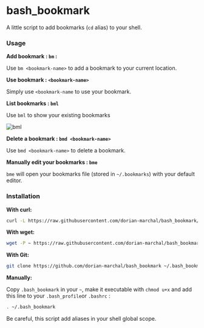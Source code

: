 # bash_bookmark

A little script to add bookmarks (`cd` alias) to your shell.

### Usage

__Add bookmark : `bm` :__

Use `bm <bookmark-name>` to add a bookmark to your current location.

__Use bookmark : `<bookmark-name>`__

Simply use `<bookmark-name` to use your bookmark.

__List bookmarks : `bml`__

Use `bml` to show your existing bookmarks

![bml](https://cloud.githubusercontent.com/assets/6225979/9180326/195f02da-3fa2-11e5-9b06-811415166dbe.png)


__Delete a bookmark : `bmd <bookmark-name>`__

Use `bmd <bookmark-name>` to delete a bookmark.

__Manually edit your bookmarks : `bme`__

`bme` will open your bookmarks file (stored in `~/.bookmarks`) with your default editor.

### Installation

__With curl:__

```bash
curl -L https://raw.githubusercontent.com/dorian-marchal/bash_bookmark/master/.bash_bookmark -o ~/.bash_bookmark && chmod u+x ~/.bash_bookmark && echo ". ~/.bash_bookmark" >> ~/.bashrc && . ~/.bashrc
```

__With wget:__

```bash
wget -P ~ https://raw.githubusercontent.com/dorian-marchal/bash_bookmark/master/.bash_bookmark && chmod u+x ~/.bash_bookmark && echo ". ~/.bash_bookmark" >> ~/.bashrc && . ~/.bashrc
```

__With Git:__

```bash
git clone https://github.com/dorian-marchal/bash_bookmark ~/.bash_bookmark && chmod u+x ~/.bash_bookmark && echo ". ~/.bash_bookmark/.bash_bookmark" >> ~/.bashrc && . ~/.bashrc
```

__Manually:__

Copy `.bash_bookmark` in your `~`, make it executable with `chmod u+x` and add this line to your `.bash_profile`or `.bashrc` :

```bash
. ~/.bash_bookmark
```


Be careful, this script add aliases in your shell global scope.
